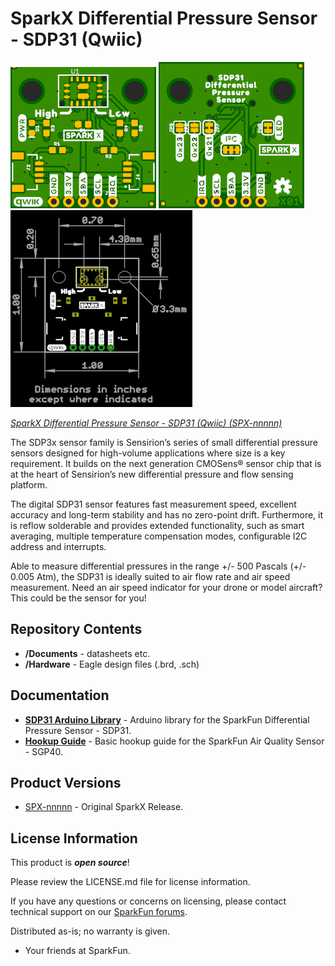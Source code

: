 SparkX Differential Pressure Sensor - SDP31 (Qwiic)
===================================================

![SparkX Differential Pressure Sensor - SDP31](./img/Top.png)
![SparkX Differential Pressure Sensor - SDP31](./img/Bottom.png)
![SparkX Differential Pressure Sensor - SDP31](./img/Dimensions.png)

[*SparkX Differential Pressure Sensor - SDP31 (Qwiic) (SPX-nnnnn)*](https://www.sparkfun.com/products/nnnnn)

The SDP3x sensor family is Sensirion’s series of small differential pressure sensors designed for high-volume applications
where size is a key requirement. It builds on the next generation CMOSens® sensor chip that is at the heart of Sensirion’s
new differential pressure and flow sensing platform.

The digital SDP31 sensor features fast measurement speed, excellent accuracy and long-term stability and has no zero-point
drift. Furthermore, it is reflow solderable and provides extended functionality, such as smart averaging, multiple temperature
compensation modes, configurable I2C address and interrupts.

Able to measure differential pressures in the range +/- 500 Pascals (+/- 0.005 Atm), the SDP31 is ideally suited to air flow rate
and air speed measurement. Need an air speed indicator for your drone or model aircraft? This could be the sensor for you!

Repository Contents
-------------------
* **/Documents** - datasheets etc.
* **/Hardware** - Eagle design files (.brd, .sch)

Documentation
--------------
* **[SDP31 Arduino Library](https://github.com/sparkfun/SparkFun_SDP31_Arduino_Library)** - Arduino library for the SparkFun Differential Pressure Sensor - SDP31.
* **[Hookup Guide]()** - Basic hookup guide for the SparkFun Air Quality Sensor - SGP40.

Product Versions
----------------
* [SPX-nnnnn](https://www.sparkfun.com/products/nnnnn) - Original SparkX Release.

License Information
-------------------

This product is _**open source**_!

Please review the LICENSE.md file for license information.

If you have any questions or concerns on licensing, please contact technical support on our [SparkFun forums](https://forum.sparkfun.com/viewforum.php?f=152).

Distributed as-is; no warranty is given.

- Your friends at SparkFun.
